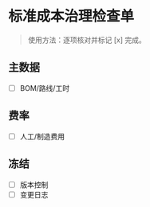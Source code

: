 # 标准成本治理检查单

> 使用方法：逐项核对并标记 [x] 完成。

## 主数据

- [ ] BOM/路线/工时

## 费率

- [ ] 人工/制造费用

## 冻结

- [ ] 版本控制
- [ ] 变更日志
